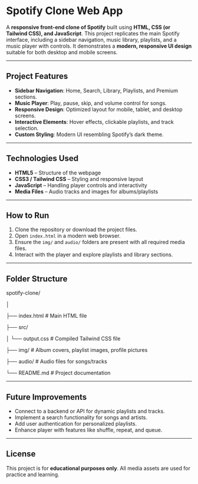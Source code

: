 # Spotify Clone Web App

A **responsive front-end clone of Spotify** built using **HTML, CSS (or Tailwind CSS), and JavaScript**. This project replicates the main Spotify interface, including a sidebar navigation, music library, playlists, and a music player with controls. It demonstrates a **modern, responsive UI design** suitable for both desktop and mobile screens.

---

## Project Features

- **Sidebar Navigation**: Home, Search, Library, Playlists, and Premium sections.
- **Music Player**: Play, pause, skip, and volume control for songs.
- **Responsive Design**: Optimized layout for mobile, tablet, and desktop screens.
- **Interactive Elements**: Hover effects, clickable playlists, and track selection.
- **Custom Styling**: Modern UI resembling Spotify’s dark theme.

---

## Technologies Used

- **HTML5** – Structure of the webpage
- **CSS3 / Tailwind CSS** – Styling and responsive layout
- **JavaScript** – Handling player controls and interactivity
- **Media Files** – Audio tracks and images for albums/playlists

---

## How to Run

1. Clone the repository or download the project files.
2. Open `index.html` in a modern web browser.
3. Ensure the `img/` and `audio/` folders are present with all required media files.
4. Interact with the player and explore playlists and library sections.

---

## Folder Structure
spotify-clone/

│

├── index.html        # Main HTML file

├── src/

│   └── output.css    # Compiled Tailwind CSS file


├── img/              # Album covers, playlist images, profile pictures

├── audio/            # Audio files for songs/tracks

└── README.md         # Project documentation


---

## Future Improvements

- Connect to a backend or API for dynamic playlists and tracks.
- Implement a search functionality for songs and artists.
- Add user authentication for personalized playlists.
- Enhance player with features like shuffle, repeat, and queue.

---

## License

This project is for **educational purposes only**. All media assets are used for practice and learning.

